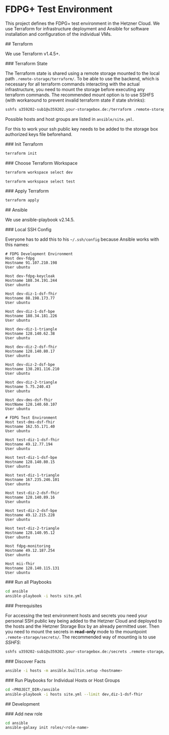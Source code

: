 # FDPG+ Test Environment

This project defines the FDPG+ test environment in the Hetzner Cloud. We use Terraform for infrastructure deployment and Ansible for software installation and configuration of the individual VMs.

##<a id="terraform"></a> Terraform

We use Terraform v1.4.5+.

###<a id="terraform-state"></a> Terraform State

The Terraform state is shared using a remote storage mounted to the local path `.remote-storage/terraform/`. To be able to use the backend, which is necessary for all terraform commands interacting with the actual infrastructure, you need to mount the storage before executing any terraform commands. The recommended mount option is to use SSHFS (with workaround to prevent invalid terraform state if state shrinks):

```sh
sshfs u359202-sub1@u359202.your-storagebox.de:/terraform .remote-storage/terraform -o uid=$(id -u),gid=$(id -g),workaround=truncate,reconnect
```
Possible hosts and host groups are listed in `ansible/site.yml`.

For this to work your ssh public key needs to be added to the storage box authorized keys file beforehand.

###<a id="init-terraform"></a> Init Terraform

```sh
terraform init
```


###<a id="choose-terraform-workspace"></a> Choose Terraform Workspace

```sh
terraform workspace select dev
```

```sh
terraform workspace select test
```

###<a id="apply-terraform"></a> Apply Terraform

```sh
terraform apply
```

##<a id="ansible"></a> Ansible

We use ansible-playbook v2.14.5.

###<a id="local-ssh-config"></a> Local SSH Config

Everyone has to add this to his `~/.ssh/config` because Ansible works with this names:

```text
# FDPG Development Environment
Host dev-fdpg
Hostname 91.107.210.198
User ubuntu

Host dev-fdpg-keycloak
Hostname 188.34.191.244
User ubuntu

Host dev-diz-1-dsf-fhir
Hostname 88.198.173.77
User ubuntu

Host dev-diz-1-dsf-bpe
Hostname 188.34.181.226
User ubuntu

Host dev-diz-1-triangle
Hostname 128.140.62.38
User ubuntu

Host dev-diz-2-dsf-fhir
Hostname 128.140.80.17
User ubuntu

Host dev-diz-2-dsf-bpe
Hostname 138.201.116.210
User ubuntu

Host dev-diz-2-triangle
Hostname 5.75.240.43
User ubuntu

Host dev-dms-dsf-fhir
HostName 128.140.60.107
User ubuntu

# FDPG Test Environment
Host test-dms-dsf-fhir
Hostname 162.55.171.40
User ubuntu

Host test-diz-1-dsf-fhir
Hostname 49.12.77.194
User ubuntu

Host test-diz-1-dsf-bpe
Hostname 128.140.80.15
User ubuntu

Host test-diz-1-triangle
Hostname 167.235.246.101
User ubuntu

Host test-diz-2-dsf-fhir
Hostname 128.140.89.16
User ubuntu

Host test-diz-2-dsf-bpe
Hostname 49.12.215.228
User ubuntu

Host test-diz-2-triangle
Hostname 128.140.95.12
User ubuntu

Host fdpg-monitoring
Hostname 49.12.187.254
User ubuntu

Host mii-fhir
Hostname 128.140.115.131
User ubuntu
```

###<a id="run-all-playbooks"></a> Run all Playbooks

```sh
cd ansible
ansible-playbook -i hosts site.yml
```

###<a id="prerequisites"></a> Prerequisites

For accessing the test environment hosts and secrets you need your personal SSH public key being added to the Hetzner Cloud and deployed to the hosts and the Hetzner Storage Box by an already permitted user. Then you need to mount the secrets in **read-only** mode to the mountpoint `.remote-storage/secrets/`. The recommended way of mounting is to use *SSHFS*:

```sh
sshfs u359202-sub1@u359202.your-storagebox.de:/secrets .remote-storage/secrets -o uid=$(id -u),gid=$(id -g),ro,reconnect
```

###<a id="discover-facts"></a> Discover Facts

```sh
ansible -i hosts -m ansible.builtin.setup <hostname>
```

###<a id="run-individual-playbooks"></a> Run Playbooks for Individual Hosts or Host Groups

```sh
cd <PROJECT_DIR>/ansible
ansible-playbook -i hosts site.yml --limit dev,diz-1-dsf-fhir
```

##<a id="development"></a> Development

###<a id="add-new-role"></a> Add new role

```sh
cd ansible
ansible-galaxy init roles/<role-name>
```
